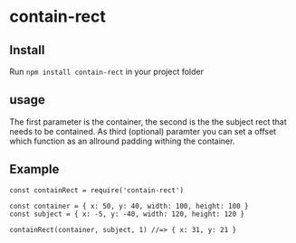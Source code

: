 # contain-rect

## Install
Run `npm install contain-rect` in your project folder

## usage
The first parameter is the container, the second is the the subject rect that needs to be contained.
As third (optional) paramter you can set a offset which function as an allround padding withing the container.

## Example
```
const containRect = require('contain-rect')

const container = { x: 50, y: 40, width: 100, height: 100 } 
const subject = { x: -5, y: -40, width: 120, height: 120 }

containRect(container, subject, 1) //=> { x: 31, y: 21 }
```
